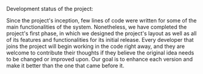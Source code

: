 Development status of the project:

Since the project's inception, few lines of code were written for some of the main functionalities of the system. Nonetheless, we have completed the project's first phase, in which we designed the project's layout as well as all of its features and functionalities for its initial release.
Every developer that joins the project will begin working in the code right away, and they are welcome to contribute their thoughts if they believe the original idea needs to be changed or improved upon. Our goal is to enhance each version and make it better than the one that came before it.

